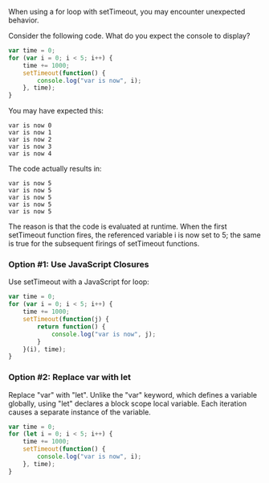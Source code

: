 When using a for loop with setTimeout, you may encounter unexpected behavior.

Consider the following code. What do you expect the console to display?
```javascript
var time = 0;
for (var i = 0; i < 5; i++) {
    time += 1000;
    setTimeout(function() {
        console.log("var is now", i);
    }, time);
}
```

You may have expected this:
```
var is now 0
var is now 1
var is now 2
var is now 3
var is now 4
```

The code actually results in:
```
var is now 5
var is now 5
var is now 5
var is now 5
var is now 5
```

The reason is that the code is evaluated at runtime. When the first setTimeout function fires, the referenced variable i is now set to 5; the same is true for the subsequent firings of setTimeout functions.

### Option #1: Use JavaScript Closures

Use setTimeout with a JavaScript for loop:
```javascript
var time = 0;
for (var i = 0; i < 5; i++) {
    time += 1000;
    setTimeout(function(j) {
        return function() {
            console.log("var is now", j);
        }
    }(i), time);
}
```

### Option #2: Replace var with let

Replace "var" with "let". Unlike the "var" keyword, which defines a variable globally, using "let" declares a block scope local variable. Each iteration causes a separate instance of the variable.
```javascript
var time = 0;
for (let i = 0; i < 5; i++) {
    time += 1000;
    setTimeout(function() {
        console.log("var is now", i);
    }, time);
}
```